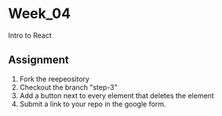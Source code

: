 # Week_04
Intro to React


## Assignment

1. Fork the reepeository
2. Checkout the branch "step-3"
3. Add a button next to every element that deletes the element
4. Submit a link to your repo in the google form.
